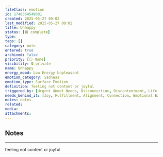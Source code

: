 ```yaml
---
fileClass: emotion
id: 1748354549081
created: 2025-05-27 09:02
last_modified: 2025-05-27 09:02
title: Unhappy
status: [🟩 complete]
type: 
tags: []
category: note
entered: true
archived: false
priority: [⚪ None]
visibility: 🔒 private
name: Unhappy
energy_mood: Low Energy Unpleasant
emotion_category: Sadness
emotion_type: Surface Emotion
definition: feeling not content or joyful
triggered_by: [Urgent Unmet Needs, Disconnection, Discontentment, Life Imbalance]
needs_behind_it: [Joy, Fulfillment, Alignment, Connection, Emotional Expression]
notes: notes
related: 
media: 
attachments:
---
```


## Notes
---
feeling not content or joyful


